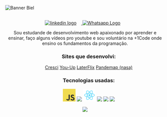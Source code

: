 ![Banner Biel](https://i.imgur.com/wtURRs7.png)
<p align="center">
  <br style="margin-bottom: 25px;" align="center">
  <a href="https://www.linkedin.com/in/limmagabriel/" target="_blank">
    <img src="https://i.imgur.com/eeVNnMg.png" alt="linkedin logo" width="40px" style="margin-right: 15px;" />
  </a>
  <a href="https://api.whatsapp.com/send?phone=5511963492170" target="_blank">
    <img src="https://i.imgur.com/Jydv5IN.png" alt="Whatsapp Logo" width="40px" style="margin-right: 15px;" />
  </a>
</p>
<p align="center">
  Sou estudande de desenvolvimento web apaixonado por aprender e ensinar, faço alguns vídeos pro youtube e sou
  voluntário na +1Code onde ensino os fundamentos da programação.
  <ul>
    <h3 align="center">
      Sites que desenvolvi:
    </h3>
    <div align="center"><a href="https://cresci.vercel.app/home" target="_blank">Cresci</a> <a
        href="https://you-up.vercel.app/home">You-Up</a> <a href="https://later-flix.vercel.app/">LaterFlix</a> <a href="https://pandemap.vercel.app/home">Pandemap (nasa)</a> </div>
    <p align="center">
      <h3 align="center">
        Tecnologias usadas:
      </h3>
      <div align="center"><code><img height="40"
            src="https://raw.githubusercontent.com/github/explore/80688e429a7d4ef2fca1e82350fe8e3517d3494d/topics/javascript/javascript.png"></code>
        <code><img height="40" src="https://image.flaticon.com/icons/svg/226/226777.svg"></code>
        <code><img height="40"
            src="https://raw.githubusercontent.com/github/explore/80688e429a7d4ef2fca1e82350fe8e3517d3494d/topics/react/react.png"></code>
        <code><img height="40" src="https://avatars0.githubusercontent.com/u/139426?s=200&v=4"></code>
        <code><img height="40" src="https://avatars0.githubusercontent.com/u/317776?s=200&v=4"></code>
        <code><img height="40" src="https://avatars1.githubusercontent.com/u/2918581?s=200&v=4"></code>
      </div>
    </p>
  </ul>
</p>
<p align="center">
  <a href="https://github.com/https://github.com/biel42">
    <img src="https://github-readme-stats.vercel.app/api?username=biel42&theme=tokyonight&show_icons=true" />
  </a>
</p>
